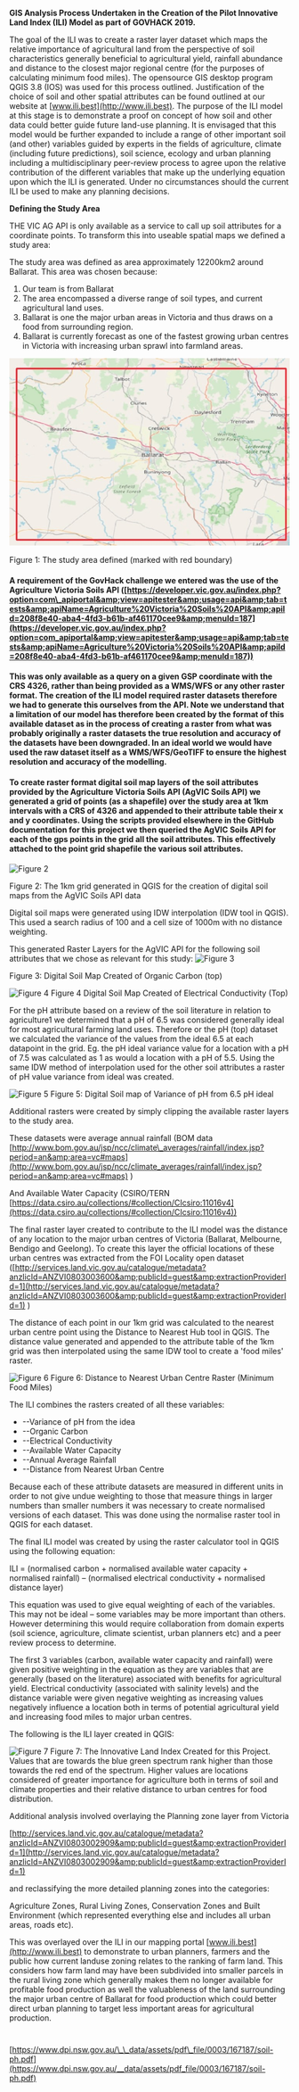 **GIS Analysis Process Undertaken in the Creation of the Pilot Innovative Land Index (ILI) Model as part of GOVHACK 2019.**

The goal of the ILI was to create a raster layer dataset which maps the relative importance of agricultural land from the perspective of soil characteristics generally beneficial to agricultural yield, rainfall abundance and distance to the closest major regional centre (for the purposes of calculating minimum food miles). The opensource GIS desktop program QGIS 3.8 (IOS) was used for this process outlined. Justification of the choice of soil and other spatial attributes can be found outlined at our website at [www.ili.best](http://www.ili.best). The purpose of the ILI model at this stage is to demonstrate a proof on concept of how soil and other data could better guide future land-use planning. It is envisaged that this model would be further expanded to include a range of other important soil (and other) variables guided by experts in the fields of agriculture, climate (including future predictions), soil science, ecology and urban planning including a multidisciplinary peer-review process to agree upon the relative contribution of the different variables that make up the underlying equation upon which the ILI is generated. Under no circumstances should the current ILI be used to make any planning decisions.

**Defining the Study Area**

THE VIC AG API is only available as a service to call up soil attributes for a coordinate points. To transform this into useable spatial maps we defined a study area:

The study area was defined as area approximately 12200km2 around Ballarat. This area was chosen because:

1. Our team is from Ballarat
2. The area encompassed a diverse range of soil types, and current agricultural land uses.
3. Ballarat is one the major urban areas in Victoria and thus draws on a food from surrounding region.
4. Ballarat is currently forecast as one of the fastest growing urban centres in Victoria with increasing urban sprawl into farmland areas.

![Figure 1](https://github.com/DanielFerguson/GovHack/blob/master/readme_resources/fig-1.jpg)

Figure 1: The study area defined (marked with red boundary)

#### A requirement of the GovHack challenge we entered was the use of the Agriculture Victoria Soils API ([https://developer.vic.gov.au/index.php?option=com\_apiportal&amp;view=apitester&amp;usage=api&amp;tab=tests&amp;apiName=Agriculture%20Victoria%20Soils%20API&amp;apiId=208f8e40-aba4-4fd3-b61b-af461170cee9&amp;menuId=187](https://developer.vic.gov.au/index.php?option=com_apiportal&amp;view=apitester&amp;usage=api&amp;tab=tests&amp;apiName=Agriculture%20Victoria%20Soils%20API&amp;apiId=208f8e40-aba4-4fd3-b61b-af461170cee9&amp;menuId=187))

#### This was only available as a query on a given GSP coordinate with the CRS 4326, rather than being provided as a WMS/WFS or any other raster format. The creation of the ILI model required raster datasets therefore we had to generate this ourselves from the API. Note we understand that a limitation of our model has therefore been created by the format of this available dataset as in the process of creating a raster from what was probably originally a raster datasets the true resolution and accuracy of the datasets have been downgraded. In an ideal world we would have used the raw dataset itself as a WMS/WFS/GeoTIFF to ensure the highest resolution and accuracy of the modelling.

#### To create raster format digital soil map layers of the soil attributes provided by the Agriculture Victoria Soils API (AgVIC Soils API) we generated a grid of points (as a shapefile) over the study area at 1km intervals with a CRS of 4326 and appended to their attribute table their x and y coordinates. Using the scripts provided elsewhere in the GitHub documentation for this project we then queried the AgVIC Soils API for each of the gps points in the grid all the soil attributes. This effectively attached to the point grid shapefile the various soil attributes.

####
![Figure 2](https://github.com/DanielFerguson/GovHack/blob/master/readme_resources/fig-2.png)

Figure 2: The 1km grid generated in QGIS for the creation of digital soil maps from the AgVIC Soils API data

Digital soil maps were generated using IDW interpolation (IDW tool in QGIS). This used a search radius of 100 and a cell size of 1000m with no distance weighting.

This generated Raster Layers for the AgVIC API for the following soil attributes that we chose as relevant for this study:
![Figure 3](https://github.com/DanielFerguson/GovHack/blob/master/readme_resources/fig-3.png)

Figure 3: Digital Soil Map Created of Organic Carbon (top)

![Figure 4](https://github.com/DanielFerguson/GovHack/blob/master/readme_resources/fig-4.png)
Figure 4 Digital Soil Map Created of Electrical Conductivity (Top)

For the pH attribute based on a review of the soil literature in relation to agriculture1 we determined that a pH of 6.5 was considered generally ideal for most agricultural farming land uses. Therefore or the pH (top) dataset we calculated the variance of the values from the ideal 6.5 at each datapoint in the grid. Eg. the pH ideal variance value for a location with a pH of 7.5 was calculated as 1 as would a location with a pH of 5.5. Using the same IDW method of interpolation used for the other soil attributes a raster of pH value variance from ideal was created.

![Figure 5](https://github.com/DanielFerguson/GovHack/blob/master/readme_resources/fig-5.png)
Figure 5: Digital Soil map of Variance of pH from 6.5 pH ideal

Additional rasters were created by simply clipping the available raster layers to the study area.

These datasets were average annual rainfall (BOM data [http://www.bom.gov.au/jsp/ncc/climate\_averages/rainfall/index.jsp?period=an&amp;area=vc#maps](http://www.bom.gov.au/jsp/ncc/climate_averages/rainfall/index.jsp?period=an&amp;area=vc#maps) )

And Available Water Capacity (CSIRO/TERN [https://data.csiro.au/collections/#collection/CIcsiro:11016v4](https://data.csiro.au/collections/#collection/CIcsiro:11016v4))

The final raster layer created to contribute to the ILI model was the distance of any location to the major urban centres of Victoria (Ballarat, Melbourne, Bendigo and Geelong). To create this layer the official locations of these urban centres was extracted from the FOI Locality open dataset ([http://services.land.vic.gov.au/catalogue/metadata?anzlicId=ANZVI0803003600&amp;publicId=guest&amp;extractionProviderId=1](http://services.land.vic.gov.au/catalogue/metadata?anzlicId=ANZVI0803003600&amp;publicId=guest&amp;extractionProviderId=1)
)

The distance of each point in our 1km grid was calculated to the nearest urban centre point using the Distance to Nearest Hub tool in QGIS. The distance value generated and appended to the attribute table of the 1km grid was then interpolated using the same IDW tool to create a &#39;food miles&#39; raster.

![Figure 6](https://github.com/DanielFerguson/GovHack/blob/master/readme_resources/fig-6.png)
Figure 6: Distance to Nearest Urban Centre Raster (Minimum Food Miles)

The ILI combines the rasters created of all these variables:

- --Variance of pH from the idea
- --Organic Carbon
- --Electrical Conductivity
- --Available Water Capacity
- --Annual Average Rainfall
- --Distance from Nearest Urban Centre

Because each of these attribute datasets are measured in different units in order to not give undue weighting to those that measure things in larger numbers than smaller numbers it was necessary to create normalised versions of each dataset. This was done using the normalise raster tool in QGIS for each dataset.

The final ILI model was created by using the raster calculator tool in QGIS using the following equation:

ILI = (normalised carbon + normalised available water capacity + normalised rainfall) – (normalised electrical conductivity + normalised distance layer)

This equation was used to give equal weighting of each of the variables. This may not be ideal – some variables may be more important than others. However determining this would require collaboration from domain experts (soil science, agriculture, climate scientist, urban planners etc) and a peer review process to determine.

The first 3 variables (carbon, available water capacity and rainfall) were given positive weighting in the equation as they are variables that are generally (based on the literature) associated with benefits for agricultural yield. Electrical conductivity (associated with salinity levels) and the distance variable were given negative weighting as increasing values negatively influence a location both in terms of potential agricultural yield and increasing food miles to major urban centres.

The following is the ILI layer created in QGIS:

![Figure 7](https://github.com/DanielFerguson/GovHack/blob/master/readme_resources/fig-7.png)
Figure 7: The Innovative Land Index Created for this Project. Values that are towards the blue green spectrum rank higher than those towards the red end of the spectrum. Higher values are locations considered of greater importance for agriculture both in terms of soil and climate properties and their relative distance to urban centres for food distribution.

Additional analysis involved overlaying the Planning zone layer from Victoria

[http://services.land.vic.gov.au/catalogue/metadata?anzlicId=ANZVI0803002909&amp;publicId=guest&amp;extractionProviderId=1](http://services.land.vic.gov.au/catalogue/metadata?anzlicId=ANZVI0803002909&amp;publicId=guest&amp;extractionProviderId=1)

and reclassifying the more detailed planning zones into the categories:

Agriculture Zones, Rural Living Zones, Conservation Zones and Built Environment (which represented everything else and includes all urban areas, roads etc).

This was overlayed over the ILI in our mapping portal [www.ili.best](http://www.ili.best) to demonstrate to urban planners, farmers and the public how current landuse zoning relates to the ranking of farm land. This considers how farm land may have been subdivided into smaller parcels in the rural living zone which generally makes them no longer available for profitable food production as well the valuableness of the  land surrounding the major urban centre of Ballarat for food production which could better direct urban planning to target less important areas for agricultural production.

#
[https://www.dpi.nsw.gov.au/\_\_data/assets/pdf\_file/0003/167187/soil-ph.pdf](https://www.dpi.nsw.gov.au/__data/assets/pdf_file/0003/167187/soil-ph.pdf)